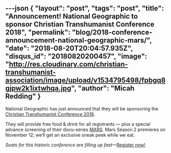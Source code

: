 ---json
{
	"layout": "post",
	"tags": "post",
    "title": "Announcement! National Geographic to sponsor Christian Transhumanist Conference 2018",
    "permalink": "blog/2018-conference-announcement-national-geographic-mars/",
    "date": "2018-08-20T20:04:57.935Z",
    "disqus_id": "20180820200457",
    "image":  "http://res.cloudinary.com/christian-transhumanist-association/image/upload/v1534795498/fpbgq8gjpw2k1ixtwhqa.jpg",
    "author": "Micah Redding"
}
---
National Geographic has just announced that they will be sponsoring the [Christian Transhumanist Conference 2018](https://www.christiantranshumanism.org/conference). 

They will provide free food & drink for all registrants — plus a special advance screening of their docu-series [MARS](https://www.nationalgeographic.com/tv/mars/). Mars Season 2 premieres on November 12; we’ll get an exclusive sneak peek while we eat.

*Seats for this historic conference are filling up fast*—[Register now!](https://christian-transhumanist-conference.eventbrite.com/)
